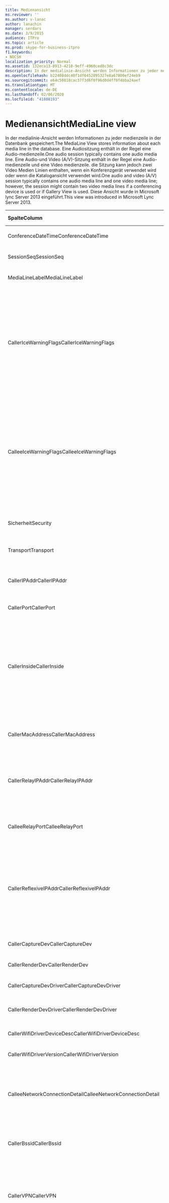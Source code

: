 ```yaml
---
title: Medienansicht
ms.reviewer: ''
ms.author: v-lanac
author: lanachin
manager: serdars
ms.date: 3/9/2015
audience: ITPro
ms.topic: article
ms.prod: skype-for-business-itpro
f1.keywords:
- NOCSH
localization_priority: Normal
ms.assetid: 132eca13-8913-4218-9eff-4960ced8c3dc
description: In der medialinie-Ansicht werden Informationen zu jeder medienzeile in der Datenbank gespeichert. Eine Audiositzung enthält in der Regel eine Audio-medienzeile. Eine Audio-und Video (A/V)-Sitzung enthält in der Regel eine Audio-medienzeile und eine Video medienzeile. die Sitzung kann jedoch zwei Video Medien Linien enthalten, wenn ein Konferenzgerät verwendet wird oder wenn die Katalogansicht verwendet wird. Diese Ansicht wurde in Microsoft lync Server 2013 eingeführt.
ms.openlocfilehash: b22408ddc40f1df6452895327e8a67800ef24eb9
ms.sourcegitcommit: e64c50818cac37f3d6f0f96d0d4ff0f4bba24aef
ms.translationtype: MT
ms.contentlocale: de-DE
ms.lasthandoff: 02/06/2020
ms.locfileid: "41808193"
---
```

# <a name="medialine-view"></a><span data-ttu-id="fdca3-106">Medienansicht</span><span class="sxs-lookup"><span data-stu-id="fdca3-106">MediaLine view</span></span>
 
<span data-ttu-id="fdca3-107">In der medialinie-Ansicht werden Informationen zu jeder medienzeile in der Datenbank gespeichert.</span><span class="sxs-lookup"><span data-stu-id="fdca3-107">The MediaLine View stores information about each media line in the database.</span></span> <span data-ttu-id="fdca3-108">Eine Audiositzung enthält in der Regel eine Audio-medienzeile.</span><span class="sxs-lookup"><span data-stu-id="fdca3-108">One audio session typically contains one audio media line.</span></span> <span data-ttu-id="fdca3-109">Eine Audio-und Video (A/V)-Sitzung enthält in der Regel eine Audio-medienzeile und eine Video medienzeile. die Sitzung kann jedoch zwei Video Medien Linien enthalten, wenn ein Konferenzgerät verwendet wird oder wenn die Katalogansicht verwendet wird.</span><span class="sxs-lookup"><span data-stu-id="fdca3-109">One audio and video (A/V) session typically contains one audio media line and one video media line; however, the session might contain two video media lines if a conferencing device is used or if Gallery View is used.</span></span> <span data-ttu-id="fdca3-110">Diese Ansicht wurde in Microsoft lync Server 2013 eingeführt.</span><span class="sxs-lookup"><span data-stu-id="fdca3-110">This view was introduced in Microsoft Lync Server 2013.</span></span>
  
|<span data-ttu-id="fdca3-111">**Spalte**</span><span class="sxs-lookup"><span data-stu-id="fdca3-111">**Column**</span></span>|<span data-ttu-id="fdca3-112">**Datentyp**</span><span class="sxs-lookup"><span data-stu-id="fdca3-112">**Data Type**</span></span>|<span data-ttu-id="fdca3-113">**Details**</span><span class="sxs-lookup"><span data-stu-id="fdca3-113">**details**</span></span>|
|:-----|:-----|:-----|
|<span data-ttu-id="fdca3-114">ConferenceDateTime</span><span class="sxs-lookup"><span data-stu-id="fdca3-114">ConferenceDateTime</span></span>  <br/> |<span data-ttu-id="fdca3-115">datetime</span><span class="sxs-lookup"><span data-stu-id="fdca3-115">datetime</span></span>  <br/> |<span data-ttu-id="fdca3-116">In der [medialinie-Tabelle](medialine-0.md)referenziert.</span><span class="sxs-lookup"><span data-stu-id="fdca3-116">Referenced from the [MediaLine table](medialine-0.md).</span></span>  <br/> |
|<span data-ttu-id="fdca3-117">SessionSeq</span><span class="sxs-lookup"><span data-stu-id="fdca3-117">SessionSeq</span></span>  <br/> |<span data-ttu-id="fdca3-118">int</span><span class="sxs-lookup"><span data-stu-id="fdca3-118">int</span></span>  <br/> |<span data-ttu-id="fdca3-119">In der [medialinie-Tabelle](medialine-0.md)referenziert.</span><span class="sxs-lookup"><span data-stu-id="fdca3-119">Referenced from the [MediaLine table](medialine-0.md).</span></span>  <br/> |
|<span data-ttu-id="fdca3-120">MediaLineLabel</span><span class="sxs-lookup"><span data-stu-id="fdca3-120">MediaLineLabel</span></span>  <br/> |<span data-ttu-id="fdca3-121">tinyint</span><span class="sxs-lookup"><span data-stu-id="fdca3-121">tinyint</span></span>  <br/> |<span data-ttu-id="fdca3-122">In der [medialinie-Tabelle](medialine-0.md)referenziert.</span><span class="sxs-lookup"><span data-stu-id="fdca3-122">Referenced from the [MediaLine table](medialine-0.md).</span></span>  <br/> |
|<span data-ttu-id="fdca3-123">CallerIceWarningFlags</span><span class="sxs-lookup"><span data-stu-id="fdca3-123">CallerIceWarningFlags</span></span>  <br/> |<span data-ttu-id="fdca3-124">int</span><span class="sxs-lookup"><span data-stu-id="fdca3-124">int</span></span>  <br/> |<span data-ttu-id="fdca3-125">Informationen zum Prozess der interaktiven Verbindungseinrichtung (ICE), der unter Bits-Flags für den Aufrufer beschrieben wird.</span><span class="sxs-lookup"><span data-stu-id="fdca3-125">Information about Interactive Connectivity Establishment (ICE) process described in bits flags for the caller.</span></span> <span data-ttu-id="fdca3-126">Ausführliche Informationen finden Sie in der Quality of Experience Monitoring Server Protocol-Spezifikation.</span><span class="sxs-lookup"><span data-stu-id="fdca3-126">For details, refer to the Quality of Experience Monitoring Server Protocol Specification.</span></span>  <br/> |
|<span data-ttu-id="fdca3-127">CalleeIceWarningFlags</span><span class="sxs-lookup"><span data-stu-id="fdca3-127">CalleeIceWarningFlags</span></span>  <br/> |<span data-ttu-id="fdca3-128">int</span><span class="sxs-lookup"><span data-stu-id="fdca3-128">int</span></span>  <br/> |<span data-ttu-id="fdca3-129">Informationen zum Prozess der interaktiven Verbindungseinrichtung (ICE), der in den Bits-Flags für den aufgerufenen beschrieben wird.</span><span class="sxs-lookup"><span data-stu-id="fdca3-129">Information about Interactive Connectivity Establishment (ICE) process described in bits flags for the callee.</span></span> <span data-ttu-id="fdca3-130">Ausführliche Informationen finden Sie in der Quality of Experience Monitoring Server Protocol-Spezifikation.</span><span class="sxs-lookup"><span data-stu-id="fdca3-130">For details, refer to the Quality of Experience Monitoring Server Protocol Specification.</span></span>  <br/> |
|<span data-ttu-id="fdca3-131">Sicherheit</span><span class="sxs-lookup"><span data-stu-id="fdca3-131">Security</span></span>  <br/> |<span data-ttu-id="fdca3-132">tinyint</span><span class="sxs-lookup"><span data-stu-id="fdca3-132">tinyint</span></span>  <br/> |<span data-ttu-id="fdca3-133">Verwendetes Sicherheitsprofil</span><span class="sxs-lookup"><span data-stu-id="fdca3-133">Security profile in use.</span></span> <span data-ttu-id="fdca3-134">0 ist None, 1 ist SRTP, 2 ist v1.</span><span class="sxs-lookup"><span data-stu-id="fdca3-134">0 is NONE, 1 is SRTP, 2 is V1.</span></span>  <br/> |
|<span data-ttu-id="fdca3-135">Transport</span><span class="sxs-lookup"><span data-stu-id="fdca3-135">Transport</span></span>  <br/> |<span data-ttu-id="fdca3-136">tinyint</span><span class="sxs-lookup"><span data-stu-id="fdca3-136">tinyint</span></span>  <br/> |<span data-ttu-id="fdca3-137">Transporttyp.</span><span class="sxs-lookup"><span data-stu-id="fdca3-137">Transport type.</span></span> <span data-ttu-id="fdca3-138">0 ist UDP, 1 ist TCP.</span><span class="sxs-lookup"><span data-stu-id="fdca3-138">0 is UDP, 1 is TCP.</span></span>  <br/> |
|<span data-ttu-id="fdca3-139">CallerIPAddr</span><span class="sxs-lookup"><span data-stu-id="fdca3-139">CallerIPAddr</span></span>  <br/> |<span data-ttu-id="fdca3-140">var (50)</span><span class="sxs-lookup"><span data-stu-id="fdca3-140">var(50)</span></span>  <br/> |<span data-ttu-id="fdca3-141">Die IP-Adresse des Anrufers.</span><span class="sxs-lookup"><span data-stu-id="fdca3-141">IP address of the caller.</span></span> <span data-ttu-id="fdca3-142">Dies kann eine IPv4-oder IPv6-Adresse sein.</span><span class="sxs-lookup"><span data-stu-id="fdca3-142">This can be either an IPv4 or IPv6 address.</span></span>  <br/> |
|<span data-ttu-id="fdca3-143">CallerPort</span><span class="sxs-lookup"><span data-stu-id="fdca3-143">CallerPort</span></span>  <br/> |<span data-ttu-id="fdca3-144">int</span><span class="sxs-lookup"><span data-stu-id="fdca3-144">int</span></span>  <br/> |<span data-ttu-id="fdca3-145">Der vom Aufrufer verwendete Port.</span><span class="sxs-lookup"><span data-stu-id="fdca3-145">Port used by the caller.</span></span>  <br/> |
|<span data-ttu-id="fdca3-146">CallerInside</span><span class="sxs-lookup"><span data-stu-id="fdca3-146">CallerInside</span></span>  <br/> |<span data-ttu-id="fdca3-147">bit</span><span class="sxs-lookup"><span data-stu-id="fdca3-147">bit</span></span>  <br/> |<span data-ttu-id="fdca3-148">Gibt an, ob sich der Anrufer innerhalb des Organisationsnetzwerks befindet.</span><span class="sxs-lookup"><span data-stu-id="fdca3-148">Indicates whether or not the caller is inside the organization network.</span></span> <span data-ttu-id="fdca3-149">1 bedeutet, dass sich der Anrufer innerhalb des Unternehmensnetzwerks befindet.</span><span class="sxs-lookup"><span data-stu-id="fdca3-149">1 means that the caller is inside the enterprise network.</span></span> <span data-ttu-id="fdca3-150">0 bedeutet, dass sich der Anrufer außerhalb des Netzwerks befindet.</span><span class="sxs-lookup"><span data-stu-id="fdca3-150">0 means that the caller is outside the network.</span></span>  <br/> |
|<span data-ttu-id="fdca3-151">CallerMacAddress</span><span class="sxs-lookup"><span data-stu-id="fdca3-151">CallerMacAddress</span></span>  <br/> |<span data-ttu-id="fdca3-152">varchar (256)</span><span class="sxs-lookup"><span data-stu-id="fdca3-152">varchar(256)</span></span>  <br/> |<span data-ttu-id="fdca3-153">Mac-Adresse der vom Anrufer verwendeten Netzwerkschnittstelle.</span><span class="sxs-lookup"><span data-stu-id="fdca3-153">MAC address of network interface used by caller.</span></span>  <br/> |
|<span data-ttu-id="fdca3-154">CallerRelayIPAddr</span><span class="sxs-lookup"><span data-stu-id="fdca3-154">CallerRelayIPAddr</span></span>  <br/> |<span data-ttu-id="fdca3-155">var (50)</span><span class="sxs-lookup"><span data-stu-id="fdca3-155">var(50)</span></span>  <br/> |<span data-ttu-id="fdca3-156">Die IP-Adresse des A/V-Edgedienst, der vom Aufrufer verwendet wird.</span><span class="sxs-lookup"><span data-stu-id="fdca3-156">IP Address of the A/V Edge service used by the caller.</span></span> <span data-ttu-id="fdca3-157">Weitere Informationen finden Sie in der [Tabelle IPAddress](ipaddress.md) .</span><span class="sxs-lookup"><span data-stu-id="fdca3-157">See the [IPAddress table](ipaddress.md) for more information.</span></span> <br/> |
|<span data-ttu-id="fdca3-158">CalleeRelayPort</span><span class="sxs-lookup"><span data-stu-id="fdca3-158">CalleeRelayPort</span></span>  <br/> |<span data-ttu-id="fdca3-159">int</span><span class="sxs-lookup"><span data-stu-id="fdca3-159">int</span></span>  <br/> |<span data-ttu-id="fdca3-160">Der Port des A/V-Edgedienst, der vom Aufrufer verwendet wird.</span><span class="sxs-lookup"><span data-stu-id="fdca3-160">Port used on the A/V Edge service used by the caller.</span></span>  <br/> |
|<span data-ttu-id="fdca3-161">CallerReflexiveIPAddr</span><span class="sxs-lookup"><span data-stu-id="fdca3-161">CallerReflexiveIPAddr</span></span>  <br/> |<span data-ttu-id="fdca3-162">var (50)</span><span class="sxs-lookup"><span data-stu-id="fdca3-162">var(50)</span></span>  <br/> |<span data-ttu-id="fdca3-163">Die IP-Adresse des Anrufers, wie er vom A/V-Edgedienst gemeldet wurde.</span><span class="sxs-lookup"><span data-stu-id="fdca3-163">Caller's IP address as reported by the A/V Edge service.</span></span> <span data-ttu-id="fdca3-164">Diese Adresse kann sich von der CallerIPAddr unterscheiden, wenn sich der Client beispielsweise hinter einem NAT befindet.</span><span class="sxs-lookup"><span data-stu-id="fdca3-164">This address may be different that the CallerIPAddr if the client is located behind a NAT for example.</span></span>  <br/> |
|<span data-ttu-id="fdca3-165">CallerCaptureDev</span><span class="sxs-lookup"><span data-stu-id="fdca3-165">CallerCaptureDev</span></span>  <br/> |<span data-ttu-id="fdca3-166">varchar (256)</span><span class="sxs-lookup"><span data-stu-id="fdca3-166">varchar(256)</span></span>  <br/> |<span data-ttu-id="fdca3-167">Name des Aufnahmegeräts des Anrufers.</span><span class="sxs-lookup"><span data-stu-id="fdca3-167">Caller's capture device name.</span></span>  <br/> |
|<span data-ttu-id="fdca3-168">CallerRenderDev</span><span class="sxs-lookup"><span data-stu-id="fdca3-168">CallerRenderDev</span></span>  <br/> |<span data-ttu-id="fdca3-169">varchar (256)</span><span class="sxs-lookup"><span data-stu-id="fdca3-169">varchar(256)</span></span>  <br/> |<span data-ttu-id="fdca3-170">Name des Render-Geräts des Anrufers.</span><span class="sxs-lookup"><span data-stu-id="fdca3-170">Caller's render device name.</span></span>  <br/> |
|<span data-ttu-id="fdca3-171">CallerCaptureDevDriver</span><span class="sxs-lookup"><span data-stu-id="fdca3-171">CallerCaptureDevDriver</span></span>  <br/> |<span data-ttu-id="fdca3-172">varchar (256)</span><span class="sxs-lookup"><span data-stu-id="fdca3-172">varchar(256)</span></span>  <br/> |<span data-ttu-id="fdca3-173">Name des Aufnahmegeräte Treibers des Anrufers.</span><span class="sxs-lookup"><span data-stu-id="fdca3-173">Caller's capture device driver name.</span></span>  <br/> |
|<span data-ttu-id="fdca3-174">CallerRenderDevDriver</span><span class="sxs-lookup"><span data-stu-id="fdca3-174">CallerRenderDevDriver</span></span>  <br/> |<span data-ttu-id="fdca3-175">varchar (256)</span><span class="sxs-lookup"><span data-stu-id="fdca3-175">varchar(256)</span></span>  <br/> |<span data-ttu-id="fdca3-176">Name des Render-Gerätetreibers des Anrufers.</span><span class="sxs-lookup"><span data-stu-id="fdca3-176">Caller's render device driver name.</span></span>  <br/> |
|<span data-ttu-id="fdca3-177">CallerWifiDriverDeviceDesc</span><span class="sxs-lookup"><span data-stu-id="fdca3-177">CallerWifiDriverDeviceDesc</span></span>  <br/> |<span data-ttu-id="fdca3-178">varchar (256</span><span class="sxs-lookup"><span data-stu-id="fdca3-178">varchar(256</span></span>  <br/> |<span data-ttu-id="fdca3-179">Beschreibung des WLAN-Treibers des Anrufers.</span><span class="sxs-lookup"><span data-stu-id="fdca3-179">Caller's Wifi driver description.</span></span>  <br/> |
|<span data-ttu-id="fdca3-180">CallerWifiDriverVersion</span><span class="sxs-lookup"><span data-stu-id="fdca3-180">CallerWifiDriverVersion</span></span>  <br/> |<span data-ttu-id="fdca3-181">varchar (256)</span><span class="sxs-lookup"><span data-stu-id="fdca3-181">varchar(256)</span></span>  <br/> |<span data-ttu-id="fdca3-182">WLAN-Treiberversion des Anrufers.</span><span class="sxs-lookup"><span data-stu-id="fdca3-182">Caller's Wifi driver version.</span></span>  <br/> |
|<span data-ttu-id="fdca3-183">CalleeNetworkConnectionDetail</span><span class="sxs-lookup"><span data-stu-id="fdca3-183">CalleeNetworkConnectionDetail</span></span>  <br/> |<span data-ttu-id="fdca3-184">varchar (256)</span><span class="sxs-lookup"><span data-stu-id="fdca3-184">varchar(256)</span></span>  <br/> |<span data-ttu-id="fdca3-185">Details zur Netzwerkverbindung des Anrufers.</span><span class="sxs-lookup"><span data-stu-id="fdca3-185">Details of caller's network connection.</span></span> <span data-ttu-id="fdca3-186">Weitere Informationen finden Sie in der [NetworkConnectionDetail-Tabelle](networkconnectiondetail.md) .</span><span class="sxs-lookup"><span data-stu-id="fdca3-186">See the [NetworkConnectionDetail table](networkconnectiondetail.md) for more information.</span></span> <br/> |
|<span data-ttu-id="fdca3-187">CallerBssid</span><span class="sxs-lookup"><span data-stu-id="fdca3-187">CallerBssid</span></span>  <br/> |<span data-ttu-id="fdca3-188">varchar (256)</span><span class="sxs-lookup"><span data-stu-id="fdca3-188">varchar(256)</span></span>  <br/> |<span data-ttu-id="fdca3-189">Grundlegende Dienst Satzkennung, die von der WLAN-Verbindung der Anrufer verwendet wird.</span><span class="sxs-lookup"><span data-stu-id="fdca3-189">Basic Service Set Identifier used by callers WiFi connection.</span></span>  <br/> |
|<span data-ttu-id="fdca3-190">CallerVPN</span><span class="sxs-lookup"><span data-stu-id="fdca3-190">CallerVPN</span></span>  <br/> |<span data-ttu-id="fdca3-191">bit</span><span class="sxs-lookup"><span data-stu-id="fdca3-191">bit</span></span>  <br/> |<span data-ttu-id="fdca3-192">Gibt an, ob der Anrufer über ein virtuelles privates Netzwerk verbunden ist.</span><span class="sxs-lookup"><span data-stu-id="fdca3-192">Indicates whether the caller connected over a virtual private network.</span></span> <span data-ttu-id="fdca3-193">1 ist ein VPN (virtuelles privates Netzwerk), 0 ist kein VPN.</span><span class="sxs-lookup"><span data-stu-id="fdca3-193">1 is virtual private network (VPN), 0 is non-VPN.</span></span>  <br/> |
|<span data-ttu-id="fdca3-194">CalleeIPAddr</span><span class="sxs-lookup"><span data-stu-id="fdca3-194">CalleeIPAddr</span></span>  <br/> |<span data-ttu-id="fdca3-195">var (50)</span><span class="sxs-lookup"><span data-stu-id="fdca3-195">var(50)</span></span>  <br/> |<span data-ttu-id="fdca3-196">Die IP-Adresse des aufgerufenen.</span><span class="sxs-lookup"><span data-stu-id="fdca3-196">IP address of the callee.</span></span> <span data-ttu-id="fdca3-197">Dies kann eine IPv4-oder IPv6-Adresse sein.</span><span class="sxs-lookup"><span data-stu-id="fdca3-197">This can be either an IPv4 or IPv6 address.</span></span>  <br/> |
|<span data-ttu-id="fdca3-198">CalleePort</span><span class="sxs-lookup"><span data-stu-id="fdca3-198">CalleePort</span></span>  <br/> |<span data-ttu-id="fdca3-199">int</span><span class="sxs-lookup"><span data-stu-id="fdca3-199">int</span></span>  <br/> |<span data-ttu-id="fdca3-200">Port, der vom aufgerufenen verwendet wird.</span><span class="sxs-lookup"><span data-stu-id="fdca3-200">Port used by the callee.</span></span>  <br/> |
|<span data-ttu-id="fdca3-201">CalleeInside</span><span class="sxs-lookup"><span data-stu-id="fdca3-201">CalleeInside</span></span>  <br/> |<span data-ttu-id="fdca3-202">bit</span><span class="sxs-lookup"><span data-stu-id="fdca3-202">bit</span></span>  <br/> |<span data-ttu-id="fdca3-203">Gibt an, ob sich der aufgerufene innerhalb des Unternehmensnetzwerks befindet.</span><span class="sxs-lookup"><span data-stu-id="fdca3-203">Indicates whether the callee is inside the enterprise network.</span></span> <span data-ttu-id="fdca3-204">1 bedeutet, dass der Anrufer sich innerhalb des Unternehmensnetzwerks befindet, 0 bedeutet, dass der Anrufer sich außerhalb des Netzwerks befindet.</span><span class="sxs-lookup"><span data-stu-id="fdca3-204">1 means callee is inside the enterprise network, 0 means the callee is outside the network.</span></span>  <br/> |
|<span data-ttu-id="fdca3-205">CalleeMacAddress</span><span class="sxs-lookup"><span data-stu-id="fdca3-205">CalleeMacAddress</span></span>  <br/> |<span data-ttu-id="fdca3-206">varchar (256)</span><span class="sxs-lookup"><span data-stu-id="fdca3-206">varchar(256)</span></span>  <br/> |<span data-ttu-id="fdca3-207">Mac-Adresse der vom aufgerufenen verwendeten Netzwerkschnittstelle.</span><span class="sxs-lookup"><span data-stu-id="fdca3-207">MAC address of network interface used by callee.</span></span>  <br/> |
|<span data-ttu-id="fdca3-208">CalleeRelayIPAddr</span><span class="sxs-lookup"><span data-stu-id="fdca3-208">CalleeRelayIPAddr</span></span>  <br/> |<span data-ttu-id="fdca3-209">var (50)</span><span class="sxs-lookup"><span data-stu-id="fdca3-209">var(50)</span></span>  <br/> |<span data-ttu-id="fdca3-210">Die IP-Adresse des A/V-Edgedienst, der vom aufgerufenen verwendet wird.</span><span class="sxs-lookup"><span data-stu-id="fdca3-210">IP Address of the A/V Edge service used by the callee.</span></span> <span data-ttu-id="fdca3-211">Weitere Informationen finden Sie in der [Tabelle IPAddress](ipaddress.md) .</span><span class="sxs-lookup"><span data-stu-id="fdca3-211">See the [IPAddress table](ipaddress.md) for more information.</span></span> <br/> |
|<span data-ttu-id="fdca3-212">CalleeRelayPort</span><span class="sxs-lookup"><span data-stu-id="fdca3-212">CalleeRelayPort</span></span>  <br/> |<span data-ttu-id="fdca3-213">int</span><span class="sxs-lookup"><span data-stu-id="fdca3-213">int</span></span>  <br/> |<span data-ttu-id="fdca3-214">Port, der für den A/V-Edgedienst verwendet wird, der vom aufgerufenen verwendet wird.</span><span class="sxs-lookup"><span data-stu-id="fdca3-214">Port used on the A/V Edge service used by the callee.</span></span>  <br/> |
|<span data-ttu-id="fdca3-215">CalleeReflexiveIPAddr</span><span class="sxs-lookup"><span data-stu-id="fdca3-215">CalleeReflexiveIPAddr</span></span>  <br/> |<span data-ttu-id="fdca3-216">var (50)</span><span class="sxs-lookup"><span data-stu-id="fdca3-216">var(50)</span></span>  <br/> |<span data-ttu-id="fdca3-217">Die IP-Adresse des Betreibers, wie vom A/V-Edgedienst gemeldet.</span><span class="sxs-lookup"><span data-stu-id="fdca3-217">Callee's IP address as reported by the A/V Edge service.</span></span> <span data-ttu-id="fdca3-218">Diese Adresse kann sich von der CalleeIPAddr unterscheiden, wenn sich der Client beispielsweise hinter einem NAT befindet.</span><span class="sxs-lookup"><span data-stu-id="fdca3-218">This address may be different that the CalleeIPAddr if the client is located behind a NAT for example.</span></span>  <br/> |
|<span data-ttu-id="fdca3-219">CalleeCaptureDev</span><span class="sxs-lookup"><span data-stu-id="fdca3-219">CalleeCaptureDev</span></span>  <br/> |<span data-ttu-id="fdca3-220">var (50)</span><span class="sxs-lookup"><span data-stu-id="fdca3-220">var(50)</span></span>  <br/> |<span data-ttu-id="fdca3-221">Der Name des Erfassungsgeräts des Anrufers.</span><span class="sxs-lookup"><span data-stu-id="fdca3-221">Callee's capture device name.</span></span>  <br/> |
|<span data-ttu-id="fdca3-222">CalleeRenderDev</span><span class="sxs-lookup"><span data-stu-id="fdca3-222">CalleeRenderDev</span></span>  <br/> |<span data-ttu-id="fdca3-223">varchar (256)</span><span class="sxs-lookup"><span data-stu-id="fdca3-223">varchar(256)</span></span>  <br/> |<span data-ttu-id="fdca3-224">Name des Render-Geräts.</span><span class="sxs-lookup"><span data-stu-id="fdca3-224">Callee's render device name.</span></span>  <br/> |
|<span data-ttu-id="fdca3-225">CalleeCaptureDevDriver</span><span class="sxs-lookup"><span data-stu-id="fdca3-225">CalleeCaptureDevDriver</span></span>  <br/> |<span data-ttu-id="fdca3-226">varchar (256)</span><span class="sxs-lookup"><span data-stu-id="fdca3-226">varchar(256)</span></span>  <br/> |<span data-ttu-id="fdca3-227">Der Name des Capture-Gerätetreibers des anrufempfängers.</span><span class="sxs-lookup"><span data-stu-id="fdca3-227">Callee's capture device driver name.</span></span>  <br/> |
|<span data-ttu-id="fdca3-228">CalleeRenderDevDriver</span><span class="sxs-lookup"><span data-stu-id="fdca3-228">CalleeRenderDevDriver</span></span>  <br/> |<span data-ttu-id="fdca3-229">varchar (256)</span><span class="sxs-lookup"><span data-stu-id="fdca3-229">varchar(256)</span></span>  <br/> |<span data-ttu-id="fdca3-230">Der Name des Render-Gerätetreibers des Benutzers.</span><span class="sxs-lookup"><span data-stu-id="fdca3-230">Callee's render device driver name.</span></span>  <br/> |
|<span data-ttu-id="fdca3-231">CalleeWifiDriverDeviceDesc</span><span class="sxs-lookup"><span data-stu-id="fdca3-231">CalleeWifiDriverDeviceDesc</span></span>  <br/> |<span data-ttu-id="fdca3-232">varchar (256)</span><span class="sxs-lookup"><span data-stu-id="fdca3-232">varchar(256)</span></span>  <br/> |<span data-ttu-id="fdca3-233">Beschreibung des WLAN-Treibers des Anrufers.</span><span class="sxs-lookup"><span data-stu-id="fdca3-233">Callee's Wifi driver description.</span></span>  <br/> |
|<span data-ttu-id="fdca3-234">CalleeWifiDriverVersion</span><span class="sxs-lookup"><span data-stu-id="fdca3-234">CalleeWifiDriverVersion</span></span>  <br/> |<span data-ttu-id="fdca3-235">varchar (256</span><span class="sxs-lookup"><span data-stu-id="fdca3-235">varchar(256</span></span>  <br/> |<span data-ttu-id="fdca3-236">WLAN-Treiberversion des anrufempfängers.</span><span class="sxs-lookup"><span data-stu-id="fdca3-236">Callee's Wifi driver version.</span></span>  <br/> |
|<span data-ttu-id="fdca3-237">CalleeNetworkConnectionDetail</span><span class="sxs-lookup"><span data-stu-id="fdca3-237">CalleeNetworkConnectionDetail</span></span>  <br/> |<span data-ttu-id="fdca3-238">varchar (256)</span><span class="sxs-lookup"><span data-stu-id="fdca3-238">varchar(256)</span></span>  <br/> |<span data-ttu-id="fdca3-239">Details zur Netzwerkverbindung des berufenen.</span><span class="sxs-lookup"><span data-stu-id="fdca3-239">Details of callee's network connection.</span></span> <span data-ttu-id="fdca3-240">Weitere Informationen finden Sie in der [NetworkConnectionDetail-Tabelle](networkconnectiondetail.md) .</span><span class="sxs-lookup"><span data-stu-id="fdca3-240">See the [NetworkConnectionDetail table](networkconnectiondetail.md) for more information.</span></span> <br/> |
|<span data-ttu-id="fdca3-241">CalleeBssid</span><span class="sxs-lookup"><span data-stu-id="fdca3-241">CalleeBssid</span></span>  <br/> |<span data-ttu-id="fdca3-242">varchar (256)</span><span class="sxs-lookup"><span data-stu-id="fdca3-242">varchar(256)</span></span>  <br/> |<span data-ttu-id="fdca3-243">Grundlegende Dienst Satz-ID, die von der WLAN-Verbindung des berufenen verwendet wird.</span><span class="sxs-lookup"><span data-stu-id="fdca3-243">Basic Service Set Identifier used by callee's WiFi connection.</span></span>  <br/> |
|<span data-ttu-id="fdca3-244">CalleeVPN</span><span class="sxs-lookup"><span data-stu-id="fdca3-244">CalleeVPN</span></span>  <br/> |<span data-ttu-id="fdca3-245">bit</span><span class="sxs-lookup"><span data-stu-id="fdca3-245">bit</span></span>  <br/> |<span data-ttu-id="fdca3-246">Gibt an, ob der aufgerufene über ein virtuelles privates Netzwerk verbunden ist.</span><span class="sxs-lookup"><span data-stu-id="fdca3-246">Indicates whether the callee connected over a virtual private network.</span></span> <span data-ttu-id="fdca3-247">1 ist ein VPN (virtuelles privates Netzwerk), 0 ist kein VPN.</span><span class="sxs-lookup"><span data-stu-id="fdca3-247">1 is virtual private network (VPN), 0 is non-VPN.</span></span>  <br/> |
|<span data-ttu-id="fdca3-248">ConversationalMOS</span><span class="sxs-lookup"><span data-stu-id="fdca3-248">ConversationalMOS</span></span>  <br/> |<span data-ttu-id="fdca3-249">Dezimal (3; 2)</span><span class="sxs-lookup"><span data-stu-id="fdca3-249">decimal(3,2)</span></span>  <br/> |<span data-ttu-id="fdca3-250">Schmalband-Konversations-Mos der audiositzungen (basierend auf beiden Audiostreams).</span><span class="sxs-lookup"><span data-stu-id="fdca3-250">Narrowband Conversational MOS of the audio sessions (based on both audio streams).</span></span>  <br/> |
|<span data-ttu-id="fdca3-251">AppliedBandwidthLimit</span><span class="sxs-lookup"><span data-stu-id="fdca3-251">AppliedBandwidthLimit</span></span>  <br/> |<span data-ttu-id="fdca3-252">int</span><span class="sxs-lookup"><span data-stu-id="fdca3-252">int</span></span>  <br/> |<span data-ttu-id="fdca3-253">Hierbei handelt es sich um die tatsächliche Bandbreite, die auf den angegebenen Send-Seitenstrom angewendet wird, wobei verschiedene Richtlinieneinstellungen angegeben werden (Turn, API, SDP, Richtlinien Server usw.).</span><span class="sxs-lookup"><span data-stu-id="fdca3-253">This is the actual bandwidth applied to the given send side stream given various policy settings (TURN, API, SDP, Policy Server, etc.).</span></span> <span data-ttu-id="fdca3-254">Dies sollte nicht mit der effektiven Bandbreite verwechselt werden, da auf der Grundlage der Bandbreitenschätzung eine geringere effektive Bandbreite vorhanden sein kann.</span><span class="sxs-lookup"><span data-stu-id="fdca3-254">This should not to be confused with the effective bandwidth because there can be a lower effective bandwidth based on the bandwidth estimate.</span></span> <span data-ttu-id="fdca3-255">Dies ist im Grunde die maximale Bandbreite, die der sendedatenstrom sperren kann, wenn die Bandbreite geschätzt wird.</span><span class="sxs-lookup"><span data-stu-id="fdca3-255">This is basically the maximum bandwidth the send stream can take barring limits imposed by the bandwidth estimate.</span></span>  <br/> |
|<span data-ttu-id="fdca3-256">AppliedBandwidthSource</span><span class="sxs-lookup"><span data-stu-id="fdca3-256">AppliedBandwidthSource</span></span>  <br/> |<span data-ttu-id="fdca3-257">varchar (256)</span><span class="sxs-lookup"><span data-stu-id="fdca3-257">varchar(256)</span></span>  <br/> |<span data-ttu-id="fdca3-258">Die Quelle des verhängten Bandbreitenlimits.</span><span class="sxs-lookup"><span data-stu-id="fdca3-258">Source of the bandwidth cap being imposed.</span></span> <span data-ttu-id="fdca3-259">Es wird beschrieben, woher die Bandbreitengrenze stammt (beispielsweise "Richtlinienserver", "Server umwandeln" oder "Modalität").</span><span class="sxs-lookup"><span data-stu-id="fdca3-259">It describes where the bandwidth limit is coming from (for example, "Policy Server", "TURN Server", or "Modality").</span></span>  <br/> |
|<span data-ttu-id="fdca3-260">Anrufer</span><span class="sxs-lookup"><span data-stu-id="fdca3-260">Caller</span></span>  <br/> |<span data-ttu-id="fdca3-261">bit</span><span class="sxs-lookup"><span data-stu-id="fdca3-261">bit</span></span>  <br/> |<span data-ttu-id="fdca3-262">Gibt an, ob Metriken des Anrufers empfangen wurden; 1 ist ja, 0 ist Nein.</span><span class="sxs-lookup"><span data-stu-id="fdca3-262">Indicates whether metrics from the caller were received; 1 is yes, 0 is no.</span></span>  <br/> |
|<span data-ttu-id="fdca3-263">Callee</span><span class="sxs-lookup"><span data-stu-id="fdca3-263">Callee</span></span>  <br/> |<span data-ttu-id="fdca3-264">bit</span><span class="sxs-lookup"><span data-stu-id="fdca3-264">bit</span></span>  <br/> |<span data-ttu-id="fdca3-265">Gibt an, ob Metriken vom Anrufempfänger empfangen wurden; 1 ist ja, 0 ist Nein.</span><span class="sxs-lookup"><span data-stu-id="fdca3-265">Indicates whether metrics from the call receiver were received; 1 is yes, 0 is no.</span></span>  <br/> |
|<span data-ttu-id="fdca3-266">MidCallReport</span><span class="sxs-lookup"><span data-stu-id="fdca3-266">MidCallReport</span></span>  <br/> |<span data-ttu-id="fdca3-267">bit</span><span class="sxs-lookup"><span data-stu-id="fdca3-267">bit</span></span>  <br/> |<span data-ttu-id="fdca3-268">Gibt an, ob es sich bei dem Bericht um einen Teil des Anrufs oder um einen vollständigen Anruf handelt.</span><span class="sxs-lookup"><span data-stu-id="fdca3-268">Indicates whether the report is for a portion of the call or for the complete call.</span></span>  <br/> |
|<span data-ttu-id="fdca3-269">ClassifiedPoorCall</span><span class="sxs-lookup"><span data-stu-id="fdca3-269">ClassifiedPoorCall</span></span>  <br/> |<span data-ttu-id="fdca3-270">bit</span><span class="sxs-lookup"><span data-stu-id="fdca3-270">bit</span></span>  <br/> |<span data-ttu-id="fdca3-271">Gibt an, ob ein Anruf als schlechter Anruf (1) oder als guter Anruf (0) klassifiziert wurde.</span><span class="sxs-lookup"><span data-stu-id="fdca3-271">Indicates whether a call was classified as a poor call (1) or as a good call (0).</span></span>  <br/> |
|<span data-ttu-id="fdca3-272">CallerConnectivityICE</span><span class="sxs-lookup"><span data-stu-id="fdca3-272">CallerConnectivityICE</span></span>  <br/> |<span data-ttu-id="fdca3-273">tinyint</span><span class="sxs-lookup"><span data-stu-id="fdca3-273">tinyint</span></span>  <br/> |<span data-ttu-id="fdca3-274">Gibt an, ob der Anrufer über das Ice-Protokoll (Internet Connectivity Establishment) mit dem Netzwerk verbunden ist.</span><span class="sxs-lookup"><span data-stu-id="fdca3-274">Indicates whether the caller connected to the network using the ICE protocol (Internet Connectivity Establishment).</span></span>  <br/> |
|<span data-ttu-id="fdca3-275">CalleeConnectivityICE</span><span class="sxs-lookup"><span data-stu-id="fdca3-275">CalleeConnectivityICE</span></span>  <br/> |<span data-ttu-id="fdca3-276">tinyint</span><span class="sxs-lookup"><span data-stu-id="fdca3-276">tinyint</span></span>  <br/> |<span data-ttu-id="fdca3-277">Gibt an, ob der Benutzer die Verbindung mit dem Netzwerk mit dem ICE-Protokoll (Internet Connectivity Establishment) aufgerufen hat.</span><span class="sxs-lookup"><span data-stu-id="fdca3-277">Indicates whether the user called connected to the network using the ICE protocol (Internet Connectivity Establishment).</span></span>  <br/> |
   

